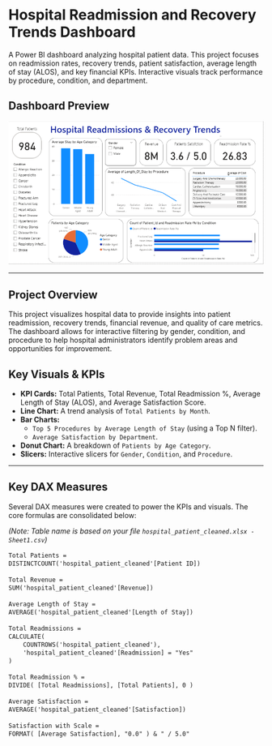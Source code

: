 # Hospital Readmission and Recovery Trends Dashboard

A Power BI dashboard analyzing hospital patient data. This project focuses on readmission rates, recovery trends, patient satisfaction, average length of stay (ALOS), and key financial KPIs. Interactive visuals track performance by procedure, condition, and department.

## Dashboard Preview
![Dashboard Preview](Hospital%20Data-%20Analysis.png)

---

## Project Overview
This project visualizes hospital data to provide insights into patient readmission, recovery trends, financial revenue, and quality of care metrics. The dashboard allows for interactive filtering by gender, condition, and procedure to help hospital administrators identify problem areas and opportunities for improvement.

## Key Visuals & KPIs
* **KPI Cards:** Total Patients, Total Revenue, Total Readmission %, Average Length of Stay (ALOS), and Average Satisfaction Score.
* **Line Chart:** A trend analysis of `Total Patients by Month`.
* **Bar Charts:**
    * `Top 5 Procedures by Average Length of Stay` (using a Top N filter).
    * `Average Satisfaction by Department`.
* **Donut Chart:** A breakdown of `Patients by Age Category`.
* **Slicers:** Interactive slicers for `Gender`, `Condition`, and `Procedure`.

---

## Key DAX Measures
Several DAX measures were created to power the KPIs and visuals. The core formulas are consolidated below:

*(Note: Table name is based on your file `hospital_patient_cleaned.xlsx - Sheet1.csv`)*

```dax
Total Patients = 
DISTINCTCOUNT('hospital_patient_cleaned'[Patient ID])

Total Revenue = 
SUM('hospital_patient_cleaned'[Revenue])

Average Length of Stay = 
AVERAGE('hospital_patient_cleaned'[Length of Stay])

Total Readmissions = 
CALCULATE(
    COUNTROWS('hospital_patient_cleaned'),
    'hospital_patient_cleaned'[Readmission] = "Yes"
)

Total Readmission % = 
DIVIDE( [Total Readmissions], [Total Patients], 0 )

Average Satisfaction = 
AVERAGE('hospital_patient_cleaned'[Satisfaction])

Satisfaction with Scale = 
FORMAT( [Average Satisfaction], "0.0" ) & " / 5.0"
